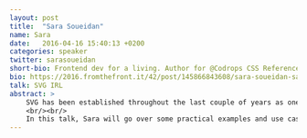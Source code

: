 ```yaml
---
layout: post
title:  "Sara Soueidan"
name: Sara
date:   2016-04-16 15:40:13 +0200
categories: speaker
twitter: sarasoueidan
short-bio: Frontend dev for a living. Author for @Codrops CSS Reference & co-authored Smashing Book 5.
bio: https://2016.fromthefront.it/42/post/145866843608/sara-soueidan-sara-is-a-freelance-front-end
talk: SVG IRL
abstract: >
    SVG has been established throughout the last couple of years as one of the most useful tools in our Web design and development toolkit. Its usefulness extends beyond displaying crisp images and icons. The image plus document characteristics of SVG means that it comes with a whole suite of useful features that can be used to display images and icons, create compelling infographics and even possibly replace flash ad banners. But dealing with SVG comes with a lot of questions and, a lot of times, a lot of compromises too. There are so many options and ways an SVG can be handled depending on where and how it's used.
    <br/><br/>
    In this talk, Sara will go over some practical examples and use cases of SVG. She will cover what considerations you need to take into account when using SVG, and how to make the most out of it, including how to make sure that everyone—including assistive technologies—can digest your content and experience it in the expected appropriate ways.
---
```

